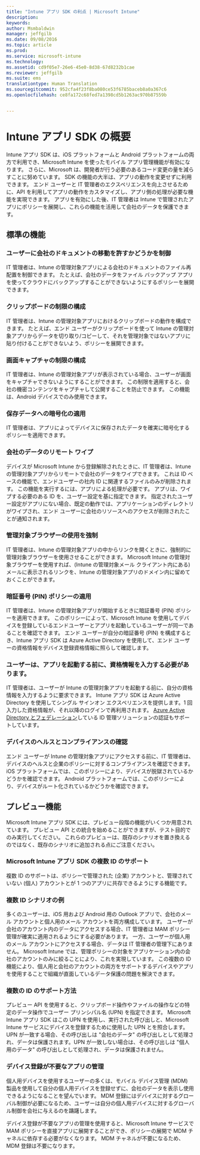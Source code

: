 ```yaml
---
title: "Intune アプリ SDK の利点 | Microsoft Intune"
description: 
keywords: 
author: Msmbaldwin
manager: jeffgilb
ms.date: 09/08/2016
ms.topic: article
ms.prod: 
ms.service: microsoft-intune
ms.technology: 
ms.assetid: cd9f05e7-26e6-45e0-8d38-67d8232b1cae
ms.reviewer: jeffgilb
ms.suite: ems
translationtype: Human Translation
ms.sourcegitcommit: 952cfa4f23f8ba080ce53f6785baceb8a0a367c6
ms.openlocfilehash: ce8fa172c68fed7a1398cd5b1263ac970b87559b


---
```


# Intune アプリ SDK の概要
Intune アプリ SDK は、iOS プラットフォームと Android プラットフォームの両方で利用でき、Microsoft Intune を使ったモバイル アプリ管理機能が有効になります。 さらに、Microsoft は、開発者が行う必要のあるコード変更の量を減らすことに努めています。 SDK の機能の大半は、アプリの動作を変更せずに利用できます。 エンド ユーザーと IT 管理者のエクスペリエンスを向上させるために、API を利用してアプリの動作をカスタマイズし、アプリ側の処理が必要な機能を実現できます。 アプリを有効にした後、IT 管理者は Intune で管理されたアプリにポリシーを展開し、これらの機能を活用して会社のデータを保護できます。

## 標準の機能

### ユーザーに会社のドキュメントの移動を許すかどうかを制御
IT 管理者は、Intune の管理対象アプリによる会社のドキュメントのファイル再配置を制御できます。 たとえば、会社のデータをファイル バックアップ アプリを使ってクラウドにバックアップすることができないようにするポリシーを展開できます。

### クリップボードの制限の構成
IT 管理者は、Intune の管理対象アプリにおけるクリップボードの動作を構成できます。 たとえば、エンド ユーザーがクリップボードを使って Intune の管理対象アプリからデータを切り取り/コピーして、それを管理対象ではないアプリに貼り付けることができないよう、ポリシーを展開できます。

### 画面キャプチャの制限の構成
IT 管理者は、Intune の管理対象アプリが表示されている場合、ユーザーが画面をキャプチャできないようにすることができます。 この制限を適用すると、会社の機密コンテンツをキャプチャして公開することを防止できます。 この機能は、Android デバイスでのみ使用できます。

### 保存データへの暗号化の適用
IT 管理者は、アプリによってデバイスに保存されたデータを確実に暗号化するポリシーを適用できます。

### 会社のデータのリモート ワイプ
デバイスが Microsoft Intune から登録解除されたときに、IT 管理者は、Intune の管理対象アプリからリモートで会社のデータをワイプできます。 これは ID ベースの機能で、エンドユーザーの社内 ID に関連するファイルのみが削除されます。 この機能を実行するには、アプリによる処理が必要です。 アプリは、ワイプする必要のある ID を、ユーザー設定を基に指定できます。 指定されたユーザー設定がアプリにない場合、既定の動作では、アプリケーションのディレクトリがワイプされ、エンド ユーザーに会社のリソースへのアクセスが削除されたことが通知されます。

### 管理対象ブラウザーの使用を強制
IT 管理者は、Intune の管理対象アプリの中からリンクを開くときに、強制的に管理対象ブラウザーを使用させることができます。 Microsoft Intune の管理対象ブラウザーを使用すれば、(Intune の管理対象メール クライアント内にある) メールに表示されるリンクを、Intune の管理対象アプリのドメイン内に留めておくことができます。

### 暗証番号 (PIN) ポリシーの適用
IT 管理者は、Intune の管理対象アプリが開始するときに暗証番号 (PIN) ポリシーを適用できます。 このポリシーによって、Microsoft Intune を使用してデバイスを登録しているエンドユーザーとアプリを起動しているユーザーが同一であることを確認できます。 エンド ユーザーが自分の暗証番号 (PIN) を構成するとき、Intune アプリ SDK は Azure Active Directory を使用して、エンド ユーザーの資格情報をデバイス登録資格情報に照らして確認します。

### ユーザーは、アプリを起動する前に、資格情報を入力する必要があります。
IT 管理者は、ユーザーが Intune の管理対象アプリを起動する前に、自分の資格情報を入力するように要求できます。 Intune アプリ SDK は Azure Active Directory を使用してシングル サインオン エクスペリエンスを提供します。1 回入力した資格情報が、それ以降のログインで再利用されます。 [Azure Active Directory とフェデレーション](https://msdn.microsoft.com/library/azure/jj679342.aspx)している ID 管理ソリューションの認証もサポートしています。

### デバイスのヘルスとコンプライアンスの確認
エンド ユーザーが Intune の管理対象アプリにアクセスする前に、IT 管理者は、デバイスのヘルスと企業のポリシーに対するコンプライアンスを確認できます。 iOS プラットフォームでは、このポリシーにより、デバイスが脱獄されているかどうかを確認できます。 Android プラットフォームでは、このポリシーにより、デバイスがルート化されているかどうかを確認できます。

## プレビュー機能
Microsoft Intune アプリ SDK には、プレビュー段階の機能がいくつか用意されています。 プレビュー API との統合を始めることができますが、テスト目的でのみ実行してください。 これらのプレビューは、既存のシナリオを置き換えるのではなく、既存のシナリオに追加される点にご注意ください。

### Microsoft Intune アプリ SDK の複数 ID のサポート
複数 ID のサポートは、ポリシーで管理された (企業) アカウントと、管理されていない (個人) アカウントとが 1 つのアプリに共存できるようにする機能です。

### 複数 ID シナリオの例
多くのユーザーは、iOS 用および Android 用の Outlook アプリで、会社のメール アカウントと個人用のメール アカウントを両方構成しています。 ユーザーが会社のアカウント内のデータにアクセスする場合、IT 管理者は MAM ポリシー管理が確実に適用されるようにする必要があります。 一方、ユーザーが個人用のメール アカウントにアクセスする場合、データは IT 管理者の管理下にありません。 Microsoft Intune では、管理ポリシーの対象をアプリケーション内の会社のアカウントのみに絞ることにより、これを実現しています。 この複数の ID 機能により、個人用と会社のアカウントの両方をサポートするデバイスやアプリを使用することで組織が直面しているデータ保護の問題を解決できます。

### 複数の ID のサポート方法
プレビュー API を使用すると、クリップボード操作やファイルの操作などの特定のデータ操作でユーザー プリンシパル名 (UPN) を指定できます。 Microsoft Intune アプリ SDK はこの UPN を使用し、実行された呼び出しと、Microsoft Intune サービスにデバイスを登録するために使用した UPN とを照合します。 UPN が一致する場合、その呼び出しは "会社のデータ" の呼び出しとして処理され、データは保護されます。UPN が一致しない場合は、その呼び出しは "個人用のデータ" の呼び出しとして処理され、データは保護されません。

### デバイス登録が不要なアプリの管理
個人用デバイスを使用するユーザーの多くは、モバイル デバイス管理 (MDM) 製品を使用して自分の個人用デバイスを登録せずに、会社のデータを表示し使用できるようになることを望んでいます。 MDM 登録にはデバイスに対するグローバル制御が必要になるため、ユーザーは自分の個人用デバイスに対するグローバル制御を会社に与えるのを躊躇します。

デバイス登録が不要なアプリの管理を使用すると、Microsoft Intune サービスで MAM ポリシーを直接アプリに展開することができ、ポリシーの展開で MDM チャネルに依存する必要がなくなります。 MDM チャネルが不要になるため、MDM 登録は不要になります。




<!--HONumber=Sep16_HO2-->


